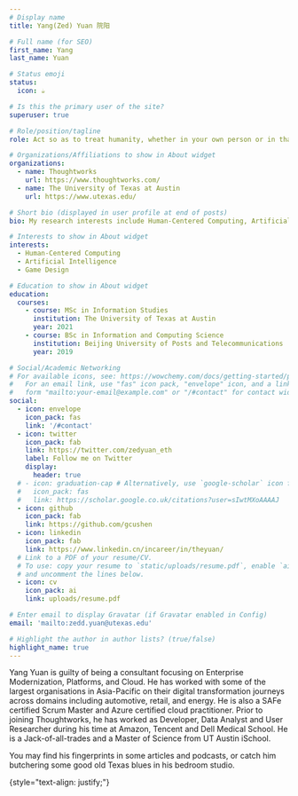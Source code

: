 ```yaml
---
# Display name
title: Yang(Zed) Yuan 院阳

# Full name (for SEO)
first_name: Yang
last_name: Yuan

# Status emoji
status:
  icon: ☕️

# Is this the primary user of the site?
superuser: true

# Role/position/tagline
role: Act so as to treat humanity, whether in your own person or in that of another, at all times also as an end, and not only as a means. (Kant, Groundwork of the Metaphysics of Morals) 

# Organizations/Affiliations to show in About widget
organizations:
  - name: Thoughtworks
    url: https://www.thoughtworks.com/
  - name: The University of Texas at Austin
    url: https://www.utexas.edu/

# Short bio (displayed in user profile at end of posts)
bio: My research interests include Human-Centered Computing, Artificial Intelligence, and Game Design.

# Interests to show in About widget
interests:
  - Human-Centered Computing
  - Artificial Intelligence
  - Game Design

# Education to show in About widget
education:
  courses:
    - course: MSc in Information Studies
      institution: The University of Texas at Austin
      year: 2021
    - course: BSc in Information and Computing Science
      institution: Beijing University of Posts and Telecommunications
      year: 2019

# Social/Academic Networking
# For available icons, see: https://wowchemy.com/docs/getting-started/page-builder/#icons
#   For an email link, use "fas" icon pack, "envelope" icon, and a link in the
#   form "mailto:your-email@example.com" or "/#contact" for contact widget.
social:
  - icon: envelope
    icon_pack: fas
    link: '/#contact'
  - icon: twitter
    icon_pack: fab
    link: https://twitter.com/zedyuan_eth
    label: Follow me on Twitter
    display:
      header: true
  # - icon: graduation-cap # Alternatively, use `google-scholar` icon from `ai` icon pack
  #   icon_pack: fas
  #   link: https://scholar.google.co.uk/citations?user=sIwtMXoAAAAJ
  - icon: github
    icon_pack: fab
    link: https://github.com/gcushen
  - icon: linkedin
    icon_pack: fab
    link: https://www.linkedin.cn/incareer/in/theyuan/
  # Link to a PDF of your resume/CV.
  # To use: copy your resume to `static/uploads/resume.pdf`, enable `ai` icons in `params.yaml`,
  # and uncomment the lines below.
  - icon: cv
    icon_pack: ai
    link: uploads/resume.pdf

# Enter email to display Gravatar (if Gravatar enabled in Config)
email: 'mailto:zedd.yuan@utexas.edu'

# Highlight the author in author lists? (true/false)
highlight_name: true
---
```


Yang Yuan is guilty of being a consultant focusing on Enterprise Modernization, Platforms, and Cloud. He has worked with some of the largest organisations in Asia-Pacific on their digital transformation journeys across domains including automotive, retail, and energy. He is also a SAFe certified Scrum Master and Azure certified cloud practitioner. Prior to joining Thoughtworks, he has worked as Developer, Data Analyst and User Researcher during his time at Amazon, Tencent and Dell Medical School. He is a Jack-of-all-trades and a Master of Science from UT Austin iSchool.

You may find his fingerprints in some articles and podcasts, or catch him butchering some good old Texas blues in his bedroom studio. 

{style="text-align: justify;"}
